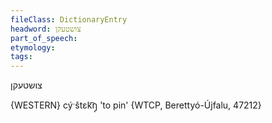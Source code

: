 ```yaml
---
fileClass: DictionaryEntry
headword: צושטעקן
part_of_speech: 
etymology: 
tags: 
---
```

צושטעקן

{WESTERN}
cýˑštɛk͡ŋ̩ 'to pin' {WTCP, Berettyó-Újfalu, 47212}
